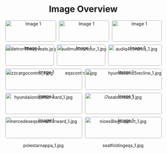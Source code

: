<h1 style ="text-align: center;"> Image Overview </h1>
<div style="display: flex; flex-wrap: wrap; gap: 10px; justify-content: center;">
<div style="flex: 1 1 calc(33.333% - 20px); max-width: 300px; text-align: center;">
<img src="https://media.evkx.net/multimedia/technology/seats/adjustment/audietron18wayseats_xst.jpg" alt="Image 1" style="width: 100%; border: 1px solid #ddd; border-radius: 5px;">
<p>audietron18wayseats.jpg</p>
</div>
<div style="flex: 1 1 calc(33.333% - 20px); max-width: 300px; text-align: center;">
<img src="https://media.evkx.net/multimedia/technology/seats/adjustment/audimulticontour_1_xst.jpg" alt="Image 1" style="width: 100%; border: 1px solid #ddd; border-radius: 5px;">
<p>audimulticontour_1.jpg</p>
</div>
<div style="flex: 1 1 calc(33.333% - 20px); max-width: 300px; text-align: center;">
<img src="https://media.evkx.net/multimedia/technology/seats/adjustment/audiq4controls_1_xst.jpg" alt="Image 1" style="width: 100%; border: 1px solid #ddd; border-radius: 5px;">
<p>audiq4controls_1.jpg</p>
</div>
<div style="flex: 1 1 calc(33.333% - 20px); max-width: 300px; text-align: center;">
<img src="https://media.evkx.net/multimedia/technology/seats/adjustment/buzzcargocontrol_1_xst.jpg" alt="Image 1" style="width: 100%; border: 1px solid #ddd; border-radius: 5px;">
<p>buzzcargocontrol_1.jpg</p>
</div>
<div style="flex: 1 1 calc(33.333% - 20px); max-width: 300px; text-align: center;">
<img src="https://media.evkx.net/multimedia/technology/seats/adjustment/eqscontrols_xst.jpg" alt="Image 1" style="width: 100%; border: 1px solid #ddd; border-radius: 5px;">
<p>eqscontrols.jpg</p>
</div>
<div style="flex: 1 1 calc(33.333% - 20px); max-width: 300px; text-align: center;">
<img src="https://media.evkx.net/multimedia/technology/seats/adjustment/hyundaiionic5recline_1_xst.jpg" alt="Image 1" style="width: 100%; border: 1px solid #ddd; border-radius: 5px;">
<p>hyundaiionic5recline_1.jpg</p>
</div>
<div style="flex: 1 1 calc(33.333% - 20px); max-width: 300px; text-align: center;">
<img src="https://media.evkx.net/multimedia/technology/seats/adjustment/hyundaiioniqaftforward_1_xst.jpg" alt="Image 1" style="width: 100%; border: 1px solid #ddd; border-radius: 5px;">
<p>hyundaiioniqaftforward_1.jpg</p>
</div>
<div style="flex: 1 1 calc(33.333% - 20px); max-width: 300px; text-align: center;">
<img src="https://media.evkx.net/multimedia/technology/seats/adjustment/i7seatcontrol_1_xst.jpg" alt="Image 1" style="width: 100%; border: 1px solid #ddd; border-radius: 5px;">
<p>i7seatcontrol_1.jpg</p>
</div>
<div style="flex: 1 1 calc(33.333% - 20px); max-width: 300px; text-align: center;">
<img src="https://media.evkx.net/multimedia/technology/seats/adjustment/mercedeseqssuvaftforward_1_xst.jpg" alt="Image 1" style="width: 100%; border: 1px solid #ddd; border-radius: 5px;">
<p>mercedeseqssuvaftforward_1.jpg</p>
</div>
<div style="flex: 1 1 calc(33.333% - 20px); max-width: 300px; text-align: center;">
<img src="https://media.evkx.net/multimedia/technology/seats/adjustment/nioes8legsupport_1_xst.jpg" alt="Image 1" style="width: 100%; border: 1px solid #ddd; border-radius: 5px;">
<p>nioes8legsupport_1.jpg</p>
</div>
<div style="flex: 1 1 calc(33.333% - 20px); max-width: 300px; text-align: center;">
<img src="https://media.evkx.net/multimedia/technology/seats/adjustment/polestarnappa_1_xst.jpg" alt="Image 1" style="width: 100%; border: 1px solid #ddd; border-radius: 5px;">
<p>polestarnappa_1.jpg</p>
</div>
<div style="flex: 1 1 calc(33.333% - 20px); max-width: 300px; text-align: center;">
<img src="https://media.evkx.net/multimedia/technology/seats/adjustment/seatfoldingeqs_1_xst.jpg" alt="Image 1" style="width: 100%; border: 1px solid #ddd; border-radius: 5px;">
<p>seatfoldingeqs_1.jpg</p>
</div>
</div>
